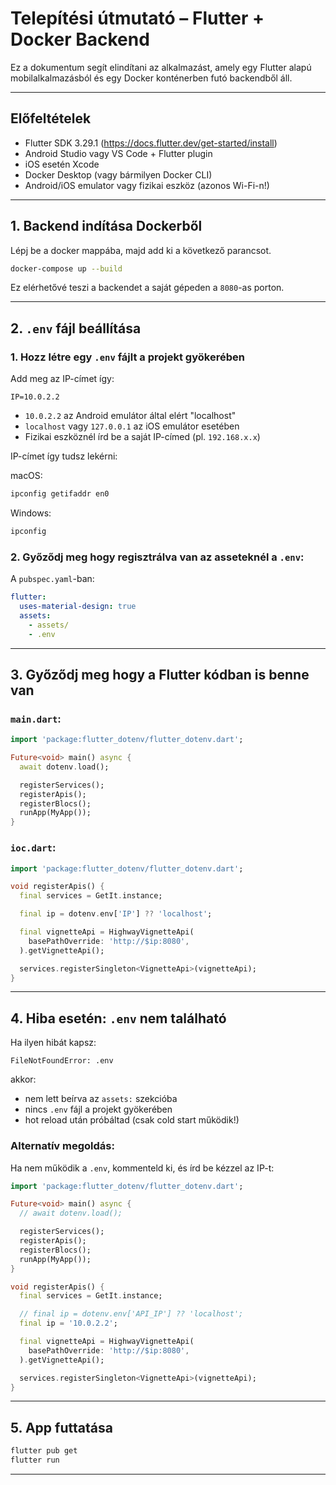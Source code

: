 # Telepítési útmutató – Flutter + Docker Backend

Ez a dokumentum segít elindítani az alkalmazást, amely egy Flutter alapú mobilalkalmazásból és egy Docker konténerben futó backendből áll.

---

## Előfeltételek

- Flutter SDK 3.29.1 (https://docs.flutter.dev/get-started/install)
- Android Studio vagy VS Code + Flutter plugin
- iOS esetén Xcode
- Docker Desktop (vagy bármilyen Docker CLI)
- Android/iOS emulator vagy fizikai eszköz (azonos Wi-Fi-n!)

---

## 1. Backend indítása Dockerből

Lépj be a docker mappába, majd add ki a következő parancsot.

```bash
docker-compose up --build
```

Ez elérhetővé teszi a backendet a saját gépeden a `8080`-as porton.

---

## 2. `.env` fájl beállítása

### 1. Hozz létre egy `.env` fájlt a projekt gyökerében

Add meg az IP-címet így:

```env
IP=10.0.2.2
```

- `10.0.2.2` az Android emulátor által elért "localhost"
- `localhost` vagy `127.0.0.1` az iOS emulátor esetében
- Fizikai eszköznél írd be a saját IP-címed (pl. `192.168.x.x`)

IP-címet így tudsz lekérni:

macOS:

```bash
ipconfig getifaddr en0
```

Windows:

```bash
ipconfig
```

### 2. Győződj meg hogy regisztrálva van az asseteknél a `.env`:

A `pubspec.yaml`-ban:

```yaml
flutter:
  uses-material-design: true
  assets:
    - assets/
    - .env
```

---

## 3. Győződj meg hogy a Flutter kódban is benne van

### `main.dart`:

```dart
import 'package:flutter_dotenv/flutter_dotenv.dart';

Future<void> main() async {
  await dotenv.load();

  registerServices();
  registerApis();
  registerBlocs();
  runApp(MyApp());
}
```

### `ioc.dart`:

```dart
import 'package:flutter_dotenv/flutter_dotenv.dart';

void registerApis() {
  final services = GetIt.instance;

  final ip = dotenv.env['IP'] ?? 'localhost';

  final vignetteApi = HighwayVignetteApi(
    basePathOverride: 'http://$ip:8080',
  ).getVignetteApi();

  services.registerSingleton<VignetteApi>(vignetteApi);
}
```

---

## 4. Hiba esetén: `.env` nem található

Ha ilyen hibát kapsz:

```
FileNotFoundError: .env
```

akkor:

- nem lett beírva az `assets:` szekcióba
- nincs `.env` fájl a projekt gyökerében
- hot reload után próbáltad (csak cold start működik!)

### Alternatív megoldás:

Ha nem működik a `.env`, kommenteld ki, és írd be kézzel az IP-t:

```dart
import 'package:flutter_dotenv/flutter_dotenv.dart';

Future<void> main() async {
  // await dotenv.load();

  registerServices();
  registerApis();
  registerBlocs();
  runApp(MyApp());
}

void registerApis() {
  final services = GetIt.instance;

  // final ip = dotenv.env['API_IP'] ?? 'localhost';
  final ip = '10.0.2.2';

  final vignetteApi = HighwayVignetteApi(
    basePathOverride: 'http://$ip:8080',
  ).getVignetteApi();

  services.registerSingleton<VignetteApi>(vignetteApi);
}
```

---

## 5. App futtatása

```bash
flutter pub get
flutter run
```

---

